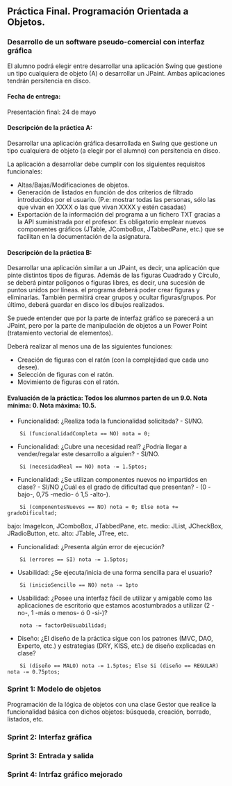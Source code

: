 ## Práctica Final. Programación Orientada a Objetos. 
### Desarrollo de un software pseudo-comercial con interfaz gráfica 
El alumno podrá elegir entre desarrollar una aplicación Swing que gestione un tipo cualquiera de objeto (A) o desarrollar un JPaint. Ambas aplicaciones tendrán persitencia en disco. 

#### Fecha de entrega:

Presentación final: 24 de mayo

#### Descripción de la práctica A:

Desarrollar una aplicación gráfica desarrollada en Swing que gestione un tipo cualquiera de objeto (a elegir por el alumno) con persitencia en disco.

La aplicación a desarrollar debe cumplir con los siguientes requisitos funcionales:

- Altas/Bajas/Modificaciones de objetos.
- Generación de listados en función de dos criterios de filtrado introducidos por el usuario. (P.e: mostrar todas las personas, sólo las que vivan en XXXX o las que vivan XXXX y estén casadas)
- Exportación de la información del programa a un fichero TXT gracias a la API suministrada por el profesor.
Es obligatorio emplear nuevos componentes gráficos (JTable, JComboBox, JTabbedPane, etc.) que se facilitan en la documentación de la asignatura.

#### Descripción de la práctica B:

Desarrollar una aplicación similar a un JPaint, es decir, una aplicación que pinte distintos tipos de figuras. Además de las figuras Cuadrado y Círculo, se deberá pintar polígonos o figuras libres, es decir, una sucesión de puntos unidos por líneas. el programa deberá poder crear figuras y eliminarlas. También permitirá crear grupos y ocultar figuras/grupos. Por último, deberá guardar en disco los dibujos realizados. 

Se puede entender que por la parte de interfaz gráfico se parecerá a un JPaint, pero por la parte de manipulación de objetos a un Power Point (tratamiento vectorial de elementos).

Deberá realizar al menos una de las siguientes funciones:
- Creación de figuras con el ratón (con la complejidad que cada uno desee).
- Selección de figuras con el ratón.
- Movimiento de figuras con el ratón.

#### Evaluación de la práctica: Todos los alumnos parten de un 9.0. Nota mínima: 0. Nota máxima: 10.5.

- Funcionalidad: ¿Realiza toda la funcionalidad solicitada? - SI/NO. 
```
    Si (funcionalidadCompleta == NO) nota = 0;
```    
- Funcionalidad: ¿Cubre una necesidad real? ¿Podría llegar a vender/regalar este desarrollo a alguien? - SI/NO. 
```
    Si (necesidadReal == NO) nota -= 1.5ptos;
```    
- Funcionalidad: ¿Se utilizan componentes nuevos no impartidos en clase? - SI/NO ¿Cuál es el grado de dificultad que presentan? - (0 -bajo-, 0,75 -medio- ó 1,5 -alto-). 
```
    Si (componentesNuevos == NO) nota = 0; Else nota += gradoDificultad;
```    
bajo: ImageIcon, JComboBox, JTabbedPane, etc.
medio: JList, JCheckBox, JRadioButton, etc.
alto: JTable, JTree, etc.
- Funcionalidad: ¿Presenta algún error de ejecución? 
```
    Si (errores == SI) nota -= 1.5ptos;
```    
- Usabilidad: ¿Se ejecuta/inicia de una forma sencilla para el usuario? 
```
    Si (inicioSencillo == NO) nota -= 1pto
```    
- Usabilidad: ¿Posee una interfaz fácil de utilizar y amigable como las aplicaciones de escritorio que estamos acostumbrados a utilizar (2 -no-, 1 -más o menos- ó 0 -si-)? 
```
    nota -= factorDeUsuabilidad;
```    
- Diseño: ¿El diseño de la práctica sigue con los patrones (MVC, DAO, Experto, etc.) y estrategias (DRY, KISS, etc.) de diseño explicadas en clase? 
```
    Si (diseño == MALO) nota -= 1.5ptos; Else Si (diseño == REGULAR) nota -= 0.75ptos;
```
 

 ### Sprint 1: Modelo de objetos

 Programación de la lógica de objetos con una clase Gestor que realice la funcionalidad básica con dichos objetos: búsqueda, creación, borrado, listados, etc.

 ### Sprint 2: Interfaz gráfica
 ### Sprint 3: Entrada y salida
 ### Sprint 4: Intrfaz gráfico mejorado